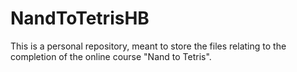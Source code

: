 # NandToTetrisHB
This is a personal repository, meant to store the files relating to the completion of the online course "Nand to Tetris".
